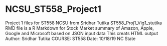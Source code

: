 # NCSU_ST558_Project1
Project 1 files for ST558 NCSU from Sridhar Tutika
ST558_Proj1_Vig1_stutika RMD file is a R Markdown for Stock Market summary of Amazon, Apple, Google and Microsoft based on JSON input data
This creats HTML output
Author: Sridhar Tutika
COURSE: ST558
Date: 10/18/19
NC State
